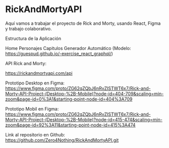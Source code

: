 # RickAndMortyAPI
Aquí vamos a trabajar el proyecto de Rick and Morty, usando React, Figma y trabajo colaborativo.

Estructura de la Aplicación

Home
Personajes
Capitulos
Generador Automático (Modelo: https://guespud.github.io/-exercise_react_graphql/)

API Rick and Morty:

https://rickandmortyapi.com/api

Prototipo Desktop en Figma: https://www.figma.com/proto/ZG62qZQbJ6nRvZISTWT6x7/Rick-and-Morty-API-Project-(Desktop-%2B-Mobile)?node-id=404-709&scaling=min-zoom&page-id=0%3A1&starting-point-node-id=404%3A709

Prototipo Mobil en Figma: https://www.figma.com/proto/ZG62qZQbJ6nRvZISTWT6x7/Rick-and-Morty-API-Project-(Desktop-%2B-Mobile)?node-id=415-474&scaling=min-zoom&page-id=92%3A11&starting-point-node-id=415%3A474

Link al repositorio en Github: https://github.com/Zero4Nothing/RickAndMortyAPI.git